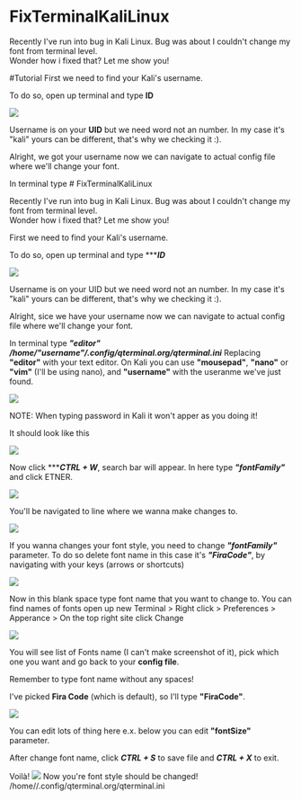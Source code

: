 # FixTerminalKaliLinux

Recently I've run into bug in Kali Linux. Bug was about I couldn't change my font from terminal level. <br>
Wonder how i fixed that? Let me show you!

#Tutorial
First we need to find your Kali's username.

To do so, open up terminal and type **ID**

<img src="img/id.png">

Username is on your **UID** but we need word not an number. In my case it's "kali" yours can be different, that's why we checking it :).

Alright, we got your username now we can navigate to actual config file where we'll change your font.

In terminal type # FixTerminalKaliLinux

Recently I've run into bug in Kali Linux. Bug was about I couldn't change my font from terminal level. <br>
Wonder how i fixed that? Let me show you!

First we need to find your Kali's username.

To do so, open up terminal and type ******ID***

<img src="img/id.png">

Username is on your UID but we need word not an number. In my case it's "kali" yours can be different, that's why we checking it :).

Alright, sice we have your username now we can navigate to actual config file where we'll change your font.

In terminal type ***"editor" /home/"username"/.config/qterminal.org/qterminal.ini***
Replacing **"editor"** with your text editor. On Kali you can use **"mousepad"**, **"nano"** or  **"vim"** (I'll be using nano),
and **"username"** with the useranme we've just found.

<img src="img/command.png">

NOTE: When typing password in Kali it won't apper as you doing it!

It should look like this

<img src="img/config.png">

Now click ******CTRL + W***, search bar will appear.
In here type ***"fontFamily"*** and click ETNER.

<img src="img/search.png">

You'll be navigated to line where we wanna make changes to.

<img src="img/line.png">

If you wanna changes your font style, you need to change ***"fontFamily"*** parameter. 
To do so delete font name in this case it's ***"FiraCode"***, by navigating with your keys (arrows or shortcuts)

<img src="img/editing.png">

Now in this blank space type font name that you want to change to.
You can find names of fonts open up new Terminal > Right click > Preferences > Apperance > On the top right site click Change

<img src="img/navigate.png">

You will see list of Fonts name (I can't make screenshot of it), pick which one you want and go back to your **config file**.

Remember to type font name without any spaces!

I've picked **Fira Code** (which is default), so I'll type **"FiraCode"**. 

<img src="img/type.png">

You can edit lots of thing here e.x. below you can edit **"fontSize"** parameter.

After change font name, click ***CTRL + S*** to save file and ***CTRL + X*** to exit.

Voilà! 
<img src="img/voilà.png">
Now you're font style should be changed!<editor> /home/<username>/.config/qterminal.org/qterminal.ini

